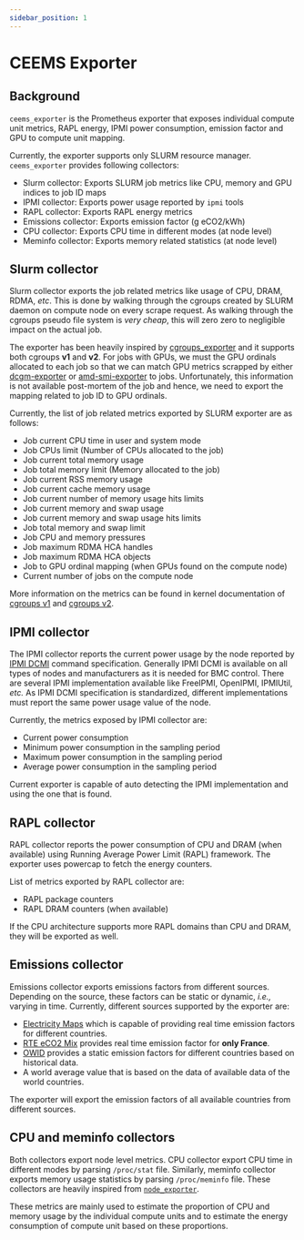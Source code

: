 ```yaml
---
sidebar_position: 1
---
```


# CEEMS Exporter

## Background

`ceems_exporter` is the Prometheus exporter that exposes individual compute unit 
metrics, RAPL energy, IPMI power consumption, emission factor and GPU to compute unit
mapping.

Currently, the exporter supports only SLURM resource manager. 
`ceems_exporter` provides following collectors:

- Slurm collector: Exports SLURM job metrics like CPU, memory and GPU indices to job ID maps
- IPMI collector: Exports power usage reported by `ipmi` tools
- RAPL collector: Exports RAPL energy metrics
- Emissions collector: Exports emission factor (g eCO2/kWh)
- CPU collector: Exports CPU time in different modes (at node level)
- Meminfo collector: Exports memory related statistics (at node level)

## Slurm collector

Slurm collector exports the job related metrics like usage of CPU, DRAM, RDMA, _etc_. 
This is done by walking through the cgroups created by SLURM daemon on compute node on 
every scrape request. As walking through the cgroups pseudo file system is _very cheap_, 
this will zero zero to negligible impact on the actual job.

The exporter has been heavily inspired by 
[cgroups_exporter](https://github.com/treydock/cgroup_exporter) and it supports both 
cgroups **v1** and **v2**. For jobs with GPUs, we must the GPU ordinals allocated to 
each job so that we can match GPU metrics scrapped by either 
[dcgm-exporter](https://github.com/NVIDIA/dcgm-exporter) or 
[amd-smi-exporter](https://github.com/amd/amd_smi_exporter) to jobs. Unfortunately, 
this information is not available post-mortem of the job and hence, we need to export 
the mapping related to job ID to GPU ordinals. 

Currently, the list of job related metrics exported by SLURM exporter are as follows:

- Job current CPU time in user and system mode
- Job CPUs limit (Number of CPUs allocated to the job)
- Job current total memory usage
- Job total memory limit (Memory allocated to the job)
- Job current RSS memory usage
- Job current cache memory usage
- Job current number of memory usage hits limits
- Job current memory and swap usage
- Job current memory and swap usage hits limits
- Job total memory and swap limit
- Job CPU and memory pressures
- Job maximum RDMA HCA handles
- Job maximum RDMA HCA objects
- Job to GPU ordinal mapping (when GPUs found on the compute node)
- Current number of jobs on the compute node

More information on the metrics can be found in kernel documentation of 
[cgroups v1](https://www.kernel.org/doc/Documentation/cgroup-v1/memory.txt) and 
[cgroups v2](https://git.kernel.org/pub/scm/linux/kernel/git/tj/cgroup.git/tree/Documentation/admin-guide/cgroup-v2.rst). 

## IPMI collector

The IPMI collector reports the current power usage by the node reported by 
[IPMI DCMI](https://www.intel.com/content/dam/www/public/us/en/documents/technical-specifications/dcmi-v1-5-rev-spec.pdf) 
command specification. Generally IPMI DCMI is available on all types of nodes and 
manufacturers as it is needed for BMC control. There are several IPMI implementation 
available like FreeIPMI, OpenIPMI, IPMIUtil, _etc._ As IPMI DCMI specification is 
standardized, different implementations must report the same power usage value of the node.

Currently, the metrics exposed by IPMI collector are:

- Current power consumption
- Minimum power consumption in the sampling period
- Maximum power consumption in the sampling period
- Average power consumption in the sampling period

Current exporter is capable of auto detecting the IPMI implementation and using
the one that is found.

## RAPL collector

RAPL collector reports the power consumption of CPU and DRAM (when available) using 
Running Average Power Limit (RAPL) framework. The exporter uses powercap to fetch the 
energy counters. 

List of metrics exported by RAPL collector are:

- RAPL package counters
- RAPL DRAM counters (when available)

If the CPU architecture supports more RAPL domains than CPU and DRAM, they will be 
exported as well.

## Emissions collector

Emissions collector exports emissions factors from different sources. Depending on the 
source, these factors can be static or dynamic, _i.e.,_ varying in time. Currently, 
different sources supported by the exporter are:

- [Electricity Maps](https://app.electricitymaps.com/map) which is capable of providing 
real time emission factors for different countries.
- [RTE eCO2 Mix](https://www.rte-france.com/en/eco2mix/co2-emissions) provides real time
emission factor for **only France**.
- [OWID](https://ourworldindata.org/co2-and-greenhouse-gas-emissions) provides a static 
emission factors for different countries based on historical data.
- A world average value that is based on the data of available data of the world countries.

The exporter will export the emission factors of all available countries from different
sources.

## CPU and meminfo collectors

Both collectors export node level metrics. CPU collector export CPU time in different
modes by parsing `/proc/stat` file. Similarly, meminfo collector exports memory usage 
statistics by parsing `/proc/meminfo` file. These collectors are heavily inspired from 
[`node_exporter`](https://github.com/prometheus/node_exporter). 

These metrics are mainly used to estimate the proportion of CPU and memory usage by the 
individual compute units and to estimate the energy consumption of compute unit 
based on these proportions.
